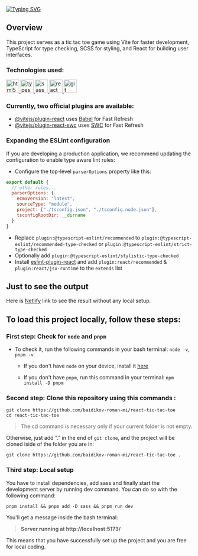 [![Typing SVG](https://readme-typing-svg.herokuapp.com?font=Fira+Code&size=42&pause=1000&center=true&vCenter=true&random=false&width=735&height=70&lines=Tic+Tac+Toe)](https://git.io/typing-svg)

## Overview

This project serves as a tic tac toe game using Vite for faster development, TypeScript for type checking, SCSS for styling, and React for building user interfaces.

### Technologies used:

<div class="icon-container">
    <a href=# title="HTML5" > 
        <img src="https://cdn.jsdelivr.net/gh/devicons/devicon/icons/html5/html5-original.svg" height="35" width="35" alt="html5 logo"  />
    </a>
    <a href=# title="TypeScript" >
        <img src="https://cdn.jsdelivr.net/gh/devicons/devicon/icons/typescript/typescript-plain.svg" height="35" width="35" alt="typescript logo"  />
    </a>
    <a href=# title="Sass" >
        <img src="https://cdn.jsdelivr.net/gh/devicons/devicon/icons/sass/sass-original.svg" height="35" width="35" alt="sass logo"  />
    </a>
    <a href=# title="React">
        <img src="https://cdn.jsdelivr.net/gh/devicons/devicon/icons/react/react-original.svg" height="35" width="35" alt="react logo"  />
    </a>
    <a href=# title="Git">
        <img src="https://cdn.jsdelivr.net/gh/devicons/devicon/icons/git/git-plain.svg" height="35" width="35" alt="git logo"  />
    </a>
</div>

### Currently, two official plugins are available:

- [@vitejs/plugin-react](https://github.com/vitejs/vite-plugin-react/blob/main/packages/plugin-react/README.md) uses [Babel](https://babeljs.io/) for Fast Refresh
- [@vitejs/plugin-react-swc](https://github.com/vitejs/vite-plugin-react-swc) uses [SWC](https://swc.rs/) for Fast Refresh

### Expanding the ESLint configuration

If you are developing a production application, we recommend updating the configuration to enable type aware lint rules:

- Configure the top-level `parserOptions` property like this:

```js
export default {
  // other rules...
  parserOptions: {
    ecmaVersion: "latest",
    sourceType: "module",
    project: ["./tsconfig.json", "./tsconfig.node.json"],
    tsconfigRootDir: __dirname
  }
}
```

- Replace `plugin:@typescript-eslint/recommended` to `plugin:@typescript-eslint/recommended-type-checked` or `plugin:@typescript-eslint/strict-type-checked`
- Optionally add `plugin:@typescript-eslint/stylistic-type-checked`
- Install [eslint-plugin-react](https://github.com/jsx-eslint/eslint-plugin-react) and add `plugin:react/recommended` & `plugin:react/jsx-runtime` to the `extends` list

## Just to see the output

Here is [Netlify](https://reactpractisetictactoe.netlify.app/) link to see the result without any local setup.

## To load this project locally, follow these steps:

### First step: Check for `node` and `pnpm`

- To check it, run the following commands in your bash terminal: `node -v`, `pnpm -v`

  - If you don't have `node` on your device, install it [here](https://nodejs.org/en)

  - If you don't have `pnpm`, run this command in your terminal: `npm install -D pnpm`

### Second step: Clone this repository using this commands :

```
git clone https://github.com/baidikov-roman-mi/react-tic-tac-toe
cd react-tic-tac-toe
```

> The cd command is necessary only if your current folder is not empty.

Otherwise, just add "." in the end of `git clone`, and the project will be cloned iside of the folder you are in:

```
git clone https://github.com/baidikov-roman-mi/react-tic-tac-toe .
```

### Third step: Local setup

You have to install dependencies, add sass and finally start the development server by running dev command. You can do so with the following command:

```
pnpm install && pnpm add -D sass && pnpm run dev
```

You'll get a message inside the bash terminal:

> **Server running at http://localhost:5173/**

This means that you have successfully set up the project and you are free for local coding.
